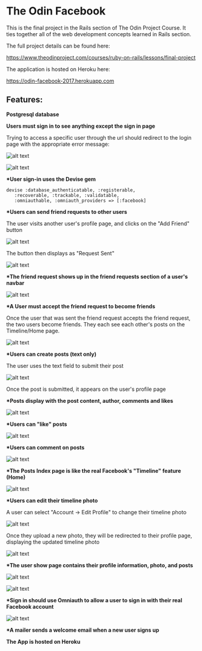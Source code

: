 <h1>The Odin Facebook</h1>

This is the final project in the Rails section of The Odin Project Course. It ties together all of the web development concepts learned in Rails section. 

The full project details can be found here:

https://www.theodinproject.com/courses/ruby-on-rails/lessons/final-project

The application is hosted on Heroku here:

https://odin-facebook-2017.herokuapp.com

<h2>Features:</h2>

<strong>Postgresql database</strong>

<strong>Users must sign in to see anything except the sign in page</strong>

Trying to access a specific user through the url should redirect to the login page with the appropriate error message:

![alt text](https://raw.githubusercontent.com/malbrecht0792/Odin-Facebook/master/app/assets/images/screenshots/sign_in_required_1.png)

![alt text](https://raw.githubusercontent.com/malbrecht0792/Odin-Facebook/master/app/assets/images/screenshots/sign_in_required_2.png)

<strong>*User sign-in uses the Devise gem</strong>

<pre><code>devise :database_authenticatable, :registerable,
   :recoverable, :trackable, :validatable, 
   :omniauthable, :omniauth_providers => [:facebook]
</code></pre>

<strong>*Users can send friend requests to other users</strong>

The user visits another user's profile page, and clicks on the "Add Friend" button

![alt text](https://raw.githubusercontent.com/malbrecht0792/Odin-Facebook/master/app/assets/images/screenshots/profile_page_add_friend.png)

The button then displays as "Request Sent"

![alt text](https://raw.githubusercontent.com/malbrecht0792/Odin-Facebook/master/app/assets/images/screenshots/profile_page_request_sent.png)

<strong>*The friend request shows up in the friend requests section of a user's navbar</strong>

![alt text](https://raw.githubusercontent.com/malbrecht0792/Odin-Facebook/master/app/assets/images/screenshots/friend_requests.png)

<strong>*A User must accept the friend request to become friends</strong>

Once the user that was sent the friend request accepts the friend request, the two users become friends. They each see each other's posts on the Timeline/Home page.

![alt text](https://raw.githubusercontent.com/malbrecht0792/Odin-Facebook/master/app/assets/images/screenshots/timeline.png)

<strong>*Users can create posts (text only)</strong>

The user uses the text field to submit their post 

![alt text](https://raw.githubusercontent.com/malbrecht0792/Odin-Facebook/master/app/assets/images/screenshots/new_post.png)

Once the post is submitted, it appears on the user's profile page

<strong>*Posts display with the post content, author, comments and likes</strong>

![alt text](https://raw.githubusercontent.com/malbrecht0792/Odin-Facebook/master/app/assets/images/screenshots/first_post.png)

<strong>*Users can "like" posts</strong>

![alt text](https://raw.githubusercontent.com/malbrecht0792/Odin-Facebook/master/app/assets/images/screenshots/like.png)

<strong>*Users can comment on posts</strong>

![alt text](https://raw.githubusercontent.com/malbrecht0792/Odin-Facebook/master/app/assets/images/screenshots/comment.png)

<strong>*The Posts Index page is like the real Facebook's "Timeline" feature (Home)</strong>

![alt text](https://raw.githubusercontent.com/malbrecht0792/Odin-Facebook/master/app/assets/images/screenshots/timeline.png)

<strong>*Users can edit their timeline photo</strong>

A user can select "Account -> Edit Profile" to change their timeline photo

![alt text](https://raw.githubusercontent.com/malbrecht0792/Odin-Facebook/master/app/assets/images/screenshots/edit_profile.png)

Once they upload a new photo, they will be redirected to their profile page, displaying the updated timeline photo

![alt text](https://raw.githubusercontent.com/malbrecht0792/Odin-Facebook/master/app/assets/images/screenshots/updated_profile.png)

<strong>*The user show page contains their profile information, photo, and posts</strong>

![alt text](https://raw.githubusercontent.com/malbrecht0792/Odin-Facebook/master/app/assets/images/screenshots/profile_1.png)

![alt text](https://raw.githubusercontent.com/malbrecht0792/Odin-Facebook/master/app/assets/images/screenshots/profile_2.png)

<strong>*Sign in should use Omniauth to allow a user to sign in with their real Facebook account</strong>

![alt text](https://raw.githubusercontent.com/malbrecht0792/Odin-Facebook/master/app/assets/images/screenshots/sign_in_omniauth.png)

<strong>*A mailer sends a welcome email when a new user signs up</strong>

<strong>The App is hosted on Heroku</strong>
